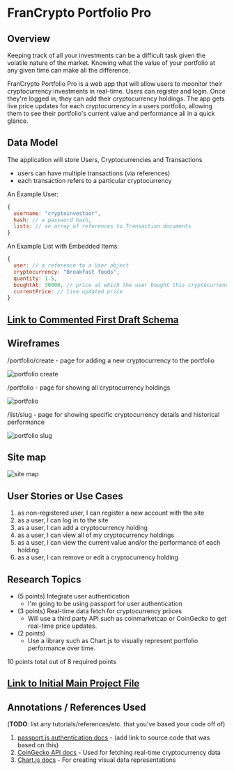 # FranCrypto Portfolio Pro

## Overview

Keeping track of all your investments can be a difficult task given the volatile nature of the market. Knowing what the value of your portfolio at any given time can make all the difference.

FranCrypto Portfolio Pro is a web app that will allow users to moonitor their cryptocurrency investments in real-time. Users can register and login. Once they're logged in, they can add their cryptocurrency holdings. The app gets live price updates for each cryptocurrency in a users portfolio, allowing them to see their portfolio's current value and performance all in a quick glance.


## Data Model

The application will store Users, Cryptocurrencies and Transactions

* users can have multiple transactions (via references)
* each transaction refers to a particular cryptocurrency

An Example User:

```javascript
{
  username: "cryptoinvestoor",
  hash: // a password hash,
  lists: // an array of references to Transaction documents
}
```

An Example List with Embedded Items:

```javascript
{
  user: // a reference to a User object
  cryptocurrency: "Breakfast foods",
  quantity: 1.5,
  boughtAt: 30000, // price at which the user bought this cryptocurrency
  currentPrice: // live updated price
}
```


## [Link to Commented First Draft Schema](db.mjs) 


## Wireframes

/portfolio/create - page for adding a new cryptocurrency to the portfolio

![portfolio create](documentation/Portfoliocreate.png)

/portfolio - page for showing all cryptocurrency holdings

![portfolio](documentation/Portfolio.png)

/list/slug - page for showing specific cryptocurrency details and historical performance

![portfolio slug](documentation/Portfolio_slug.png)

## Site map

![site map](documentation/Site_map.png)

## User Stories or Use Cases

1. as non-registered user, I can register a new account with the site
2. as a user, I can log in to the site
3. as a user, I can add a cryptocurrency holding
4. as a user, I can view all of my cryptocurrency holdings
5. as a user, I can view the current value and/or the performance of each holding
6. as a user, I can remove or edit a cryptocurrency holding

## Research Topics

* (5 points) Integrate user authentication
    * I'm going to be using passport for user authentication
* (3 points) Real-time data fetch for cryptocurrency priices
    * Will use a third party API such as coinmarketcap or CoinGecko to get real-time price updates.
* (2 points)
    * Use a library such as Chart.js to visually represent portfolio performance over time.

10 points total out of 8 required points 


## [Link to Initial Main Project File](app.mjs) 

## Annotations / References Used

(__TODO__: list any tutorials/references/etc. that you've based your code off of)

1. [passport.js authentication docs](http://passportjs.org/docs) - (add link to source code that was based on this)
2. [CoinGecko API docs](https://www.coingecko.com/api/documentation) - Used for fetching real-time cryptocurrency data
3. [Chart.js docs](https://www.chartjs.org/docs/latest/) - For creating visual data representations

